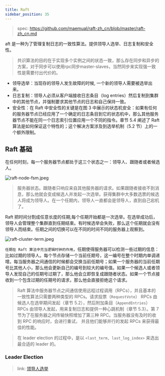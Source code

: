 ```yaml
---
title: Raft
sidebar_position: 35
---
```




> spec: https://github.com/maemual/raft-zh_cn/blob/master/raft-zh_cn.md


aft 是一种为了管理复制日志的一致性算法。提供领导人选举、日志复制和安全性。


> 共识算法的目的在于实现多个实例之间的状态一致，那么存在同步和异步的方案，对于同步可以使用rpc同步master-slaves，当然同步来实现强一致性是需要付出代价的。


- 领导选举：当现存的领导人发生故障的时候, 一个新的领导人需要被选举出来。
- 日志复制：领导人必须从客户端接收日志条目（log entries）然后复制到集群中的其他节点，并强制要求其他节点的日志和自己保持一致。
- 安全性：在 Raft 中安全性的关键是在图 3 中展示的状态机安全：如果有任何的服务器节点已经应用了一个确定的日志条目到它的状态机中，那么其他服务器节点不能在同一个日志索引位置应用一个不同的指令。章节 5.4 阐述了 Raft 算法是如何保证这个特性的；这个解决方案涉及到选举机制（5.2 节）上的一个额外限制。



## Raft 基础

在任何时刻，每一个服务器节点都处于这三个状态之一：领导人、跟随者或者候选人。


![raft-node-fsm.jpeg](/images/raft-node-fsm.jpeg)

> 服务器状态。跟随者只响应来自其他服务器的请求。如果跟随者接收不到消息，那么他就会变成候选人并发起一次选举。获得集群中大多数选票的候选人将成为领导人。在一个任期内，领导人一直都会是领导人，直到自己宕机了。




Raft 把时间分割成任意长度的任期,每个任期开始都是一次选举。在选举成功后，领导人会管理整个集群直到任期结束。有时候选举会失败，那么这个任期就会没有领导人而结束。任期之间的切换可以在不同的时间不同的服务器上观察到。

![raft-cluster-term.jpeg](/images/raft-cluster-term.jpeg)


`任期在 Raft 算法中充当逻辑时钟的作用`，任期使得服务器可以检测一些过期的信息：比如过期的领导人。每个节点存储一个当前任期号，这一编号在整个时期内单调递增。每当服务器之间通信的时候都会交换当前任期号；如果一个服务器的当前任期号比其他人小，那么他会更新自己的编号到较大的编号值。如果一个候选人或者领导人发现自己的任期号过期了，那么他会立即恢复成跟随者状态。如果一个节点接收到一个包含过期的任期号的请求，那么他会直接拒绝这个请求。


> Raft 算法中服务器节点之间通信使用远程过程调用（RPCs），并且基本的一致性算法只需要两种类型的 RPCs。请求投票（`RequestVote`） RPCs 由候选人在选举期间发起（章节 5.2），然后附加条目（`AppendEntries`）RPCs 由领导人发起，用来复制日志和提供一种心跳机制（章节 5.3）。第 7 节为了在服务器之间传输快照增加了第三种 RPC。当服务器没有及时的收到 RPC 的响应时，会进行重试， 并且他们能够并行的发起 RPCs 来获得最佳的性能。


> 在 leader election 的过程中，是以 `<last_term, last_log_index>` 来选出最合适的 leader 的。




### Leader Election


> link: [领导人选举](https://github.com/maemual/raft-zh_cn/blob/master/raft-zh_cn.md#52-%E9%A2%86%E5%AF%BC%E4%BA%BA%E9%80%89%E4%B8%BE)


